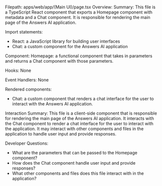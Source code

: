 Filepath: apps/web/app/(Main UI)/page.tsx
Overview: Summary:
This file is a TypeScript React component that exports a Homepage component with metadata and a Chat component. It is responsible for rendering the main page of the Answers AI application.

Import statements:
- React: a JavaScript library for building user interfaces
- Chat: a custom component for the Answers AI application

Component:
Homepage: a functional component that takes in parameters and returns a Chat component with those parameters.

Hooks:
None

Event Handlers:
None

Rendered components:
- Chat: a custom component that renders a chat interface for the user to interact with the Answers AI application.

Interaction Summary:
This file is a client-side component that is responsible for rendering the main page of the Answers AI application. It interacts with the Chat component to render a chat interface for the user to interact with the application. It may interact with other components and files in the application to handle user input and provide responses.

Developer Questions:
- What are the parameters that can be passed to the Homepage component?
- How does the Chat component handle user input and provide responses?
- What other components and files does this file interact with in the application?

